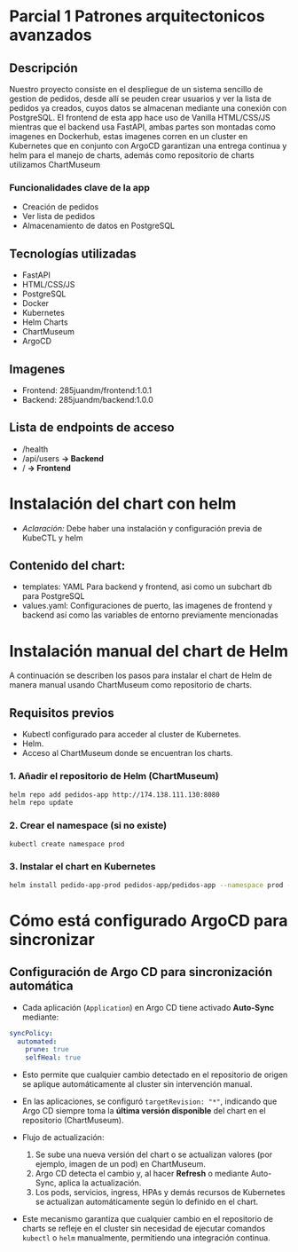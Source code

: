 # Parcial 1 Patrones arquitectonicos avanzados

## Descripción

Nuestro proyecto consiste en el despliegue de un sistema sencillo de gestion de pedidos, desde allí se peuden crear usuarios y ver la lista de pedidos ya creados, cuyos datos se almacenan mediante una conexión con PostgreSQL. El frontend de esta app hace uso de Vanilla HTML/CSS/JS mientras que el backend usa FastAPI, ambas partes son montadas como imagenes en Dockerhub, estas imagenes corren en un cluster en Kubernetes que en conjunto con ArgoCD garantizan una entrega continua y helm para el manejo de charts, además como repositorio de charts utilizamos ChartMuseum

### Funcionalidades clave de la app

- Creación de pedidos
- Ver lista de pedidos
- Almacenamiento de datos en PostgreSQL

## Tecnologías utilizadas

- FastAPI
- HTML/CSS/JS
- PostgreSQL
- Docker
- Kubernetes
- Helm Charts
- ChartMuseum
- ArgoCD

## Imagenes

- Frontend: 285juandm/frontend:1.0.1
- Backend: 285juandm/backend:1.0.0

## Lista de endpoints de acceso

- /health
- /api/users **→ Backend**
- /  **→ Frontend**

# Instalación del chart con helm

- _Aclaración:_ Debe haber una instalación y configuración previa de KubeCTL y helm

## Contenido del chart:

- templates: YAML Para backend y frontend, asi como un subchart db para PostgreSQL
- values.yaml: Configuraciones de puerto, las imagenes de frontend y backend así como las variables de entorno previamente mencionadas

# Instalación manual del chart de Helm

A continuación se describen los pasos para instalar el chart de Helm de manera manual usando ChartMuseum como repositorio de charts.

## Requisitos previos

- Kubectl configurado para acceder al cluster de Kubernetes.
- Helm.
- Acceso al ChartMuseum donde se encuentran los charts.

### 1. Añadir el repositorio de Helm (ChartMuseum)

```bash
helm repo add pedidos-app http://174.138.111.130:8080
helm repo update
```

### 2. Crear el namespace (si no existe)

```bash
kubectl create namespace prod
```

### 3. Instalar el chart en Kubernetes

```bash
helm install pedido-app-prod pedidos-app/pedidos-app --namespace prod --values values-prod.yaml
```

# Cómo está configurado ArgoCD para sincronizar


## Configuración de Argo CD para sincronización automática

- Cada aplicación (`Application`) en Argo CD tiene activado **Auto-Sync** mediante:

```yaml
syncPolicy:
  automated:
    prune: true
    selfHeal: true
````

* Esto permite que cualquier cambio detectado en el repositorio de origen se aplique automáticamente al cluster sin intervención manual.

* En las aplicaciones, se configuró `targetRevision: "*"`, indicando que Argo CD siempre toma la **última versión disponible** del chart en el repositorio (ChartMuseum).

* Flujo de actualización:

  1. Se sube una nueva versión del chart o se actualizan valores (por ejemplo, imagen de un pod) en ChartMuseum.
  2. Argo CD detecta el cambio y, al hacer **Refresh** o mediante Auto-Sync, aplica la actualización.
  3. Los pods, servicios, ingress, HPAs y demás recursos de Kubernetes se actualizan automáticamente según lo definido en el chart.

* Este mecanismo garantiza que cualquier cambio en el repositorio de charts se refleje en el cluster sin necesidad de ejecutar comandos `kubectl` o `helm` manualmente, permitiendo una integración continua.
